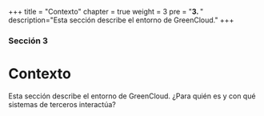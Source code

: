 +++
title = "Contexto"
chapter = true
weight = 3
pre = "<b>3. </b>"
description="Esta sección describe el entorno de GreenCloud."
+++

### Sección 3

# Contexto

Esta sección describe el entorno de GreenCloud. ¿Para quién es y con qué sistemas de terceros interactúa?
